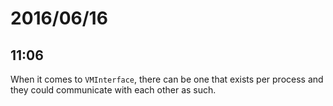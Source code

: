 # 2016/06/16

## 11:06

When it comes to `VMInterface`, there can be one that exists per process and
they could communicate with each other as such.

